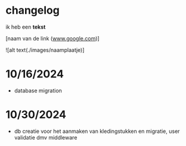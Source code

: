 # changelog

ik heb een **tekst**

[naam van de link (www.google.com)]

![alt text(./images/naamplaatje)]

# 10/16/2024 
- database migration

# 10/30/2024
- db creatie voor het aanmaken van kledingstukken en migratie, user validatie dmv middleware
